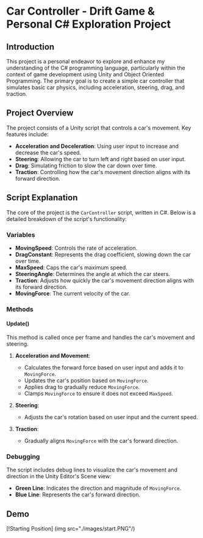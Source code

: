 # Car Controller - Drift Game & Personal C# Exploration Project
## Introduction
This project is a personal endeavor to explore and enhance my understanding of the C# programming language, particularly within the context of game development using Unity and Object Oriented Programming. The primary goal is to create a simple car controller that simulates basic car physics, including acceleration, steering, drag, and traction.
## Project Overview

The project consists of a Unity script that controls a car's movement. Key features include:

- **Acceleration and Deceleration**: Using user input to increase and decrease the car's speed.
- **Steering**: Allowing the car to turn left and right based on user input.
- **Drag**: Simulating friction to slow the car down over time.
- **Traction**: Controlling how the car's movement direction aligns with its forward direction.

## Script Explanation

The core of the project is the `CarController` script, written in C#. Below is a detailed breakdown of the script's functionality:

### Variables

- **MovingSpeed**: Controls the rate of acceleration.
- **DragConstant**: Represents the drag coefficient, slowing down the car over time.
- **MaxSpeed**: Caps the car's maximum speed.
- **SteeringAngle**: Determines the angle at which the car steers.
- **Traction**: Adjusts how quickly the car's movement direction aligns with its forward direction.
- **MovingForce**: The current velocity of the car.

### Methods

#### Update()

This method is called once per frame and handles the car's movement and steering.

1. **Acceleration and Movement**:
    - Calculates the forward force based on user input and adds it to `MovingForce`.
    - Updates the car's position based on `MovingForce`.
    - Applies drag to gradually reduce `MovingForce`.
    - Clamps `MovingForce` to ensure it does not exceed `MaxSpeed`.

2. **Steering**:
    - Adjusts the car's rotation based on user input and the current speed.

3. **Traction**:
    - Gradually aligns `MovingForce` with the car's forward direction.

### Debugging

The script includes debug lines to visualize the car's movement and direction in the Unity Editor's Scene view:

- **Green Line**: Indicates the direction and magnitude of `MovingForce`.
- **Blue Line**: Represents the car's forward direction.

## Demo 
[!Starting Position] (img src="./images/start.PNG"/)
